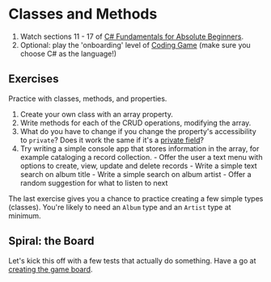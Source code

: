 # Classes and Methods

1. Watch sections 11 - 17 of [C# Fundamentals for Absolute Beginners](https://mva.microsoft.com/en-US/training-courses/c-fundamentals-for-absolute-beginners-16169).
2. Optional: play the 'onboarding' level of [Coding Game](https://www.codingame.com/ide/5180739af6d7b3b0752f422ffc911f6f25dabd0) (make sure you choose C# as the language!)


## Exercises

Practice with classes, methods, and properties.

  1. Create your own class with an array property.
  2. Write methods for each of the CRUD operations, modifying the array.
  3. What do you have to change if you change the property's accessibility to `private`? Does it work the same if it's a [private field](https://msdn.microsoft.com/en-us/library/ms173118.aspx)?
  4. Try writing a simple console app that stores information in the array, for example cataloging a record collection.
    - Offer the user a text menu with options to create, view, update and delete records
    - Write a simple text search on album title
    - Write a simple search on album artist
    - Offer a random suggestion for what to listen to next

The last exercise gives you a chance to practice creating a few simple types (classes). You're likely to need an `Album` type and an `Artist` type at minimum.


## Spiral: the Board

Let's kick this off with a few tests that actually do something. Have a go at [creating the game board](board.md).

